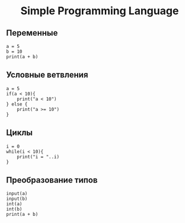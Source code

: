 <h1 align="center"> Simple Programming Language </h1>

## Переменные
```
a = 5
b = 10
print(a + b)
```

## Условные ветвления
```
a = 5
if(a < 10){
	print("a < 10")
} else {
	print("a >= 10")
}
```

## Циклы
```
i = 0
while(i < 10){
	print("i = "..i)
}
```

## Преобразование типов
```
input(a)
input(b)
int(a)
int(b)
print(a + b)
```
